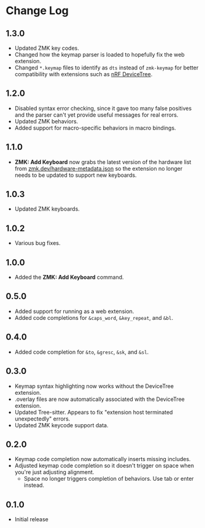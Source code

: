 # Change Log

## 1.3.0

-   Updated ZMK key codes.
-   Changed how the keymap parser is loaded to hopefully fix the web extension.
-   Changed `*.keymap` files to identify as `dts` instead of `zmk-keymap` for better compatibility with extensions such as [nRF DeviceTree](https://marketplace.visualstudio.com/items?itemName=nordic-semiconductor.nrf-devicetree).

## 1.2.0

-   Disabled syntax error checking, since it gave too many false positives and the parser can't yet provide useful messages for real errors.
-   Updated ZMK behaviors.
-   Added support for macro-specific behaviors in macro bindings.

## 1.1.0

-   **ZMK: Add Keyboard** now grabs the latest version of the hardware list from
    [zmk.dev/hardware-metadata.json](https://zmk.dev/hardware-metadata.json)
    so the extension no longer needs to be updated to support new keyboards.

## 1.0.3

-   Updated ZMK keyboards.

## 1.0.2

-   Various bug fixes.

## 1.0.0

-   Added the **ZMK: Add Keyboard** command.

## 0.5.0

-   Added support for running as a web extension.
-   Added code completions for `&caps_word`, `&key_repeat`, and `&bl`.

## 0.4.0

-   Added code completion for `&to`, `&gresc`, `&sk`, and `&sl`.

## 0.3.0

-   Keymap syntax highlighting now works without the DeviceTree extension.
-   .overlay files are now automatically associated with the DeviceTree extension.
-   Updated Tree-sitter. Appears to fix "extension host terminated unexpectedly" errors.
-   Updated ZMK keycode support data.

## 0.2.0

-   Keymap code completion now automatically inserts missing includes.
-   Adjusted keymap code completion so it doesn't trigger on space when you're just adjusting alignment.
    -   Space no longer triggers completion of behaviors. Use tab or enter instead.

## 0.1.0

-   Initial release
